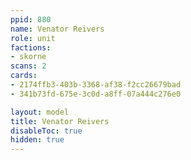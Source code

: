 ```yaml
---
ppid: 880
name: Venator Reivers
role: unit
factions:
- skorne
scans: 2
cards:
- 2174ffb3-403b-3368-af38-f2cc26679bad
- 341b73fd-675e-3c0d-a8ff-07a444c276e0

layout: model
title: Venator Reivers
disableToc: true
hidden: true
---
```

